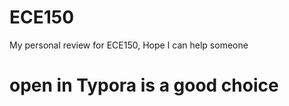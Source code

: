 # ECE150
My personal review for ECE150, Hope I can help someone 

# open in Typora is a good choice 

